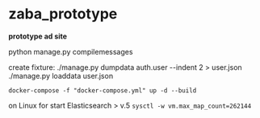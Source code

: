 # zaba_prototype
**prototype ad site**


python manage.py compilemessages

create fixture:
./manage.py dumpdata auth.user --indent 2 > user.json
./manage.py loaddata user.json


`docker-compose -f "docker-compose.yml" up -d --build`

on Linux for start Elasticsearch > v.5
`sysctl -w vm.max_map_count=262144
`